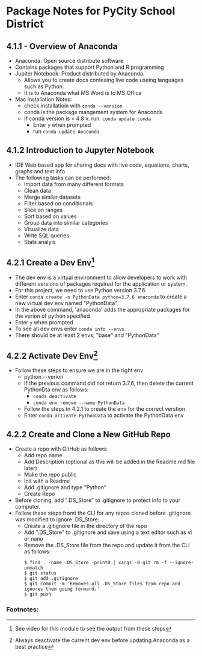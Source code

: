 # Package Notes for PyCity School District

## 4.1.1 - Overview of Anaconda
- Anaconda: Open source distribute software
- Contains packages that support Python and R programming
- Jupiter Notebook: Product distributed by Anaconda.
   - Allows you to create docs conteaing live code useing languages such as Python.
   - It is to Anaconda what MS Word is to MS Office
 - Mac Installation Notes: 
   - check installatioin with ```conda --version```
   - conda is the package mangement system for Anaconda
   - If conda version is < 4.8 v. run: ```conda update conda```
      - Enter ```y``` when prompted
      - run ```conda update Anaconda```

## 4.1.2 Introduction to Jupyter Notebook
- IDE Web based app for sharing docs with live code, equations, charts, graphs and text info
- The following tasks can be performed:
   - Import data from many different formats
   - Clean data
   - Merge similar datasets
   - Filter based on conditionals
   - Slice on ranges
   - Sort based on values
   - Group data into similar categories
   - Visualize data
   - Write SQL queries
   - Stats analyis
  
## 4.2.1 Create a Dev Env[^1]
- The dev env is a virtual environment to allow developers to work with different versions of packages required for the application or system.
- For this project, we need to use Python version 3.7.6.
- Enter ```conda create -n PythonData python=3.7.6 anaconda``` to create a new virtual dev env named "PythonData"
- In the above command, 'anaconda' adds the appropriate packages for the verion of python specified
- Enter ```y``` when prompted
- To see all dev envs enter ```conda info --envs```.
- There should be at least 2 envs, "base" and "PythonData"

## 4.2.2 Activate Dev Env[^2]
- Follow these steps to ensure we are in the right env
   - python --verion 
   - If the previous command did not return 3.7.6, then delete the current PythonDta env as follows:
      - ```conda deactivate```
      - ```conda env remove --name PythonData```
   - Follow the steps in 4.2.1 to create the env for the correct verstion
   - Enter ```conda activate PythonData``` to activate the PythonData env
  
 ## 4.2.2 Create and Clone a New GitHub Repo
 - Create a repo with GitHub as follows:
    - Add repo name
    - Add Description (optional as this will be added in the Readme.md file later)
    - Make the repo public
    - Init with a Readme
    - Add .gitignore and type "Python"
    - Create Repo
  - Before cloning, add ".DS_Store" to .gitignore to protect info to your computer.
  - Follow these steps fromt the CLI for any repos cloned before .gitignore was modified to ignore .DS_Store:
      - Create a .gitignore file in the directory of the repo
      - Add ".DS_Store" to .gitignore and save using a text editor such as vi or nano
      - Remove the .DS_Store file from the repo and update it from the CLI as follows:
        ```
        $ find . -name .DS_Store -print0 | xargs -0 git rm -f --ignore-unmatch
        $ git status
        $ git add .gitignore
        $ git commit -m 'Removes all .DS_Store files from repo and ignores them going forward.'
        $ git push
        ```
         
     
  
### Footnotes:
[^1]: See video for this module to see the output from these steps
[^2]: Always deactivate the current dev env before updating Anaconda as a best practice
